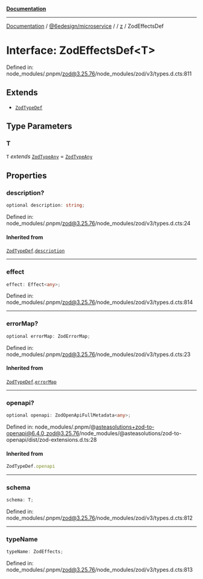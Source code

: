 [**Documentation**](../../../../../README.md)

***

[Documentation](../../../../../README.md) / [@6edesign/microservice](../../../README.md) / [](../../../README.md) / [z](../README.md) / ZodEffectsDef

# Interface: ZodEffectsDef&lt;T&gt;

Defined in: node\_modules/.pnpm/zod@3.25.76/node\_modules/zod/v3/types.d.cts:811

## Extends

- [`ZodTypeDef`](ZodTypeDef.md)

## Type Parameters

### T

`T` *extends* [`ZodTypeAny`](../type-aliases/ZodTypeAny.md) = [`ZodTypeAny`](../type-aliases/ZodTypeAny.md)

## Properties

### description?

```ts
optional description: string;
```

Defined in: node\_modules/.pnpm/zod@3.25.76/node\_modules/zod/v3/types.d.cts:24

#### Inherited from

[`ZodTypeDef`](ZodTypeDef.md).[`description`](ZodTypeDef.md#description)

***

### effect

```ts
effect: Effect<any>;
```

Defined in: node\_modules/.pnpm/zod@3.25.76/node\_modules/zod/v3/types.d.cts:814

***

### errorMap?

```ts
optional errorMap: ZodErrorMap;
```

Defined in: node\_modules/.pnpm/zod@3.25.76/node\_modules/zod/v3/types.d.cts:23

#### Inherited from

[`ZodTypeDef`](ZodTypeDef.md).[`errorMap`](ZodTypeDef.md#errormap)

***

### openapi?

```ts
optional openapi: ZodOpenApiFullMetadata<any>;
```

Defined in: node\_modules/.pnpm/@asteasolutions+zod-to-openapi@6.4.0\_zod@3.25.76/node\_modules/@asteasolutions/zod-to-openapi/dist/zod-extensions.d.ts:28

#### Inherited from

```ts
ZodTypeDef.openapi
```

***

### schema

```ts
schema: T;
```

Defined in: node\_modules/.pnpm/zod@3.25.76/node\_modules/zod/v3/types.d.cts:812

***

### typeName

```ts
typeName: ZodEffects;
```

Defined in: node\_modules/.pnpm/zod@3.25.76/node\_modules/zod/v3/types.d.cts:813
